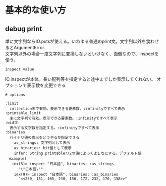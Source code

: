 # 基本的な使い方

## debug print

単に文字列ならIO.putsが使える。いわゆる普通のprint文。文字列以外を食わせるとArgumentError.  
文字列以外の場合一度文字列に変換しないといけなく、面倒なので、inspectを使う。

```
inspect value
```

IO.inspectが本体。長い配列等を指定すると途中までしか表示してくれない。
オプションで表示数を変更できる

```
# options 

:limit 
  collection系で有効。表示できる要素数。:infinityですべて表示
:printable_limit
  主に文字列で有効。表示できる要素数。:infinityですべて表示
:width 
  表示する文字数を指定する。:infinityですべて表示
:binaries
  バイナリ値の表示をどうやるか指定できる
    as_strings: 文字列として表示
    as_binaries: bit値として表示
    infer: String.printable?/2の値によってよしなにする。デフォルト値
　example)
   iex(8)> inspect "日本語", binaries: :as_strings
      "\"日本語\""
    iex(9)> inspect "日本語", binaries: :as_binaries
      "<<230, 151, 165, 230, 156, 172, 232, 170, 158>>"

```

